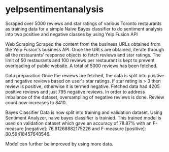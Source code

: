 # yelpsentimentanalysis
Scraped over 5000 reviews and star ratings of various Toronto restaurants as training data for a simple Naive Bayes classifier to do sentiment analysis into two positive and negative classes by using Yelp Fusion API

Web Scraping
Scraped the content from the business URLs obtained from the Yelp Fusion's business API. Once the URLs are obtained, iterate through all the restaurants' response objects to fetch reviews and star ratings. The limit of 50 restaurants and 100 reviews per restaurant is kept to prevent overloading of public website. A total of 5000 reviews has been fetched.

Data preparation
Once the reviews are fetched, the data is split into positive and negative reviews based on user's star ratings. If star rating is > 3 then review is positive, otherwise it is termed negative. Fetched data had 4205 positive reviews and just 795 negative reviews. In order to address imbalance of the dataset, oversampling of negative reviews is done. Review count now increases to 8410.

Bayes Classifier
Data is now split into training and validation dataset. Using Sentiment Analyzer, naive bayes classifier is trainied. This trained model is used on validation dataset which gave an accuracy of 78.87% with an F-measure [negative]: 76.81268882175226 and F-measure [positive]: 80.59418457648546.

Model can further be improved by using more data.
